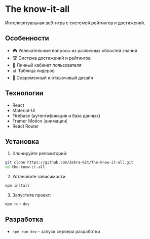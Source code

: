 # The know-it-all

Интеллектуальная веб-игра с системой рейтингов и достижений.

## Особенности

- 🎮 Увлекательные вопросы из различных областей знаний
- 🏆 Система достижений и рейтингов
- 👥 Личный кабинет пользователя
- 📊 Таблица лидеров
- 🎨 Современный и отзывчивый дизайн

## Технологии

- React
- Material-UI
- Firebase (аутентификация и база данных)
- Framer Motion (анимации)
- React Router

## Установка

1. Клонируйте репозиторий:
```bash
git clone https://github.com/Zebra-Git/The-know-it-all.git
cd the-know-it-all
```

2. Установите зависимости:
```bash
npm install
```

3. Запустите проект:
```bash
npm run dev
```

## Разработка

- `npm run dev` - запуск сервера разработки

